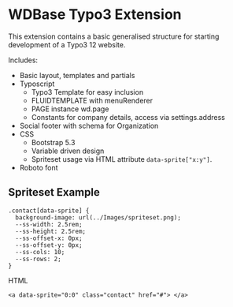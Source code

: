 <h1>WDBase Typo3 Extension</h1>
<p>This extension contains a basic generalised structure for starting development of a Typo3 12 website.</p>
<p>Includes:</p>
<ul>
  <li>Basic layout, templates and partials</li>
  <li>Typoscript
    <ul>
      <li>Typo3 Template for easy inclusion</li>
      <li>FLUIDTEMPLATE with menuRenderer</li>
      <li>PAGE instance wd.page</li>
      <li>Constants for company details, access via settings.address</li>
    </ul>
  </li>
  <li>Social footer with schema for Organization</li>
  <li>CSS
    <ul>
      <li>Bootstrap 5.3</li>
      <li>Variable driven design</li>
      <li>Spriteset usage via HTML attribute <code>data-sprite["x:y"]</code>.</li>
    </ul>
  </li>
  <li>Roboto font</li>
</ul>

<h2>Spriteset Example</h2>
<p></p>
<code>.contact[data-sprite] {
  background-image: url(../Images/spriteset.png);
  --ss-width: 2.5rem;
  --ss-height: 2.5rem;
  --ss-offset-x: 0px;
  --ss-offset-y: 0px;
  --ss-cols: 10;
  --ss-rows: 2;
}</code>
<p>HTML</p>
<code>&lt;a data-sprite="0:0" class="contact" href="#"&gt;&nbsp;&lt;/a&gt;</code>
